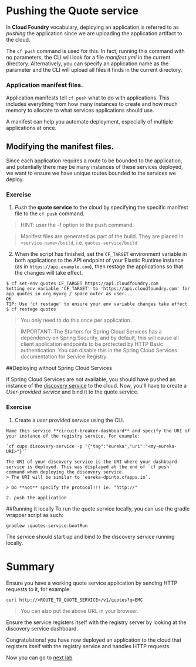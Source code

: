 # Pushing the Quote service

In **Cloud Foundry** vocabulary, deploying an application is referred to as *pushing* the application since we are uploading the application artifact to the cloud.

The `cf push` command is used for this. In fact, running this command with no parameters, the CLI will look for a file *manifest.yml* in the current directory. Alternatively, you can specify an application name as the parameter and the CLI will upload all files it finds in the current directory.

### Application manifest files.
Application manifests tell `cf push` what to do with applications. This includes everything from how many instances to create and how much memory to allocate to what services applications should use.

A manifest can help you automate deployment, especially of multiple applications at once.

## Modifying the manifest files.
Since each application requires a route to be bounded to the application, and potentially there may be many instances of these services deployed, we want to ensure we have unique routes bounded to the services we deploy.


### Exercise

1. *Push* the **quote service** to the cloud by specifying the specific manifest file to the `cf push` command.

  > HINT: user the -f option to the push command.

  > Manifest files are generated as part of the build. They are placed in `<service-name>/build`, i.e. `quotes-service/build`

2. When the script has finished, set the `CF_TARGET` environment variable in both applications to the API endpoint of your Elastic Runtime instance (as in `https://api.example.com`), then restage the applications so that the changes will take effect.

  ```
  $ cf set-env quotes CF_TARGET https://api.cloudfoundry.com
  Setting env variable 'CF_TARGET' to 'https://api.cloudfoundry.com' for app quotes in org myorg / space outer as user...
  OK
  TIP: Use 'cf restage' to ensure your env variable changes take effect
  $ cf restage quotes
  ```
  > You only need to do this once per application.

  > IMPORTANT: The Starters for Spring Cloud Services has a dependency on Spring Security, and by default, this will cause all client application endpoints to be protected by HTTP Basic authentication. You can disable this in the Spring Cloud Services documentation for Service Registry.

##Deploying without Spring Cloud Services

  If Spring Cloud Services are not available, you should have pushed an instance of the [discovery service](https://github.com/dpinto-pivotal/cf-SpringBootTrader-extras) to the cloud. Now, you'll have to create a *User-provided service* and bind it to the quote service.

  ### Exercise
  1. Create a *user provided service* using the CLI.

    Name this service **circuit-breaker-dashboard** and specify the URI of your instance of the registry service. For example:

    `cf cups discovery-service -p '{"tag":"eureka","uri":"<my-eureka-URI>"}'`

    The URI of your discovery service is the URI where your dashboard service is deployed. This was displayed at the end of `cf push` command when deploying the discovery service.
    > The URI will be similar to `eureka-dpinto.cfapps.io`.

    > Do **not** specify the protocol!!! ie. "http://"

    2. push the application

##Running it locally
  To run the quote service locally, you can use the gradle wrapper script as such:

  ```
  gradlew :quotes-service:bootRun
  ```
  The service should start up and bind to the discovery service running locally.

# Summary

Ensure you have a working quote service application by sending HTTP requests to it, for example:

`curl http://<ROUTE_TO_QUOTE_SERVICE>/v1/quotes?q=EMC`

> You can also put the above URL in your browser.

Ensure the service registers itself with the registry server by looking at the discovery service dashboard.

Congratulations! you have now deployed an application to the cloud that registers itself with the registry service and handles HTTP requests.

Now you can go to [next lab](lab_pushall.md)
